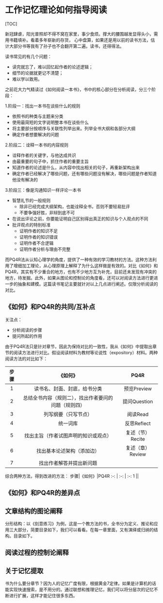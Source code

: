 # 工作记忆理论如何指导阅读

[TOC]

新冠肆虐，阳光普照却不得不窝在家里，事少食烦。撑大的腰围越发显得头小，需用书籍填补。看着多年崭新的存货，
心中盘算，如果还是用以前的读书方法，估计大部分书等我有了孙子也不会翻开第二遍。读书，还得得法。

读书常见的有几个问题：

* 读完就忘了，难以回忆起作者的论述逻辑；
* 细节的论据就更记不清楚；
* 难以学以致用。

之前花大力气精读过《如何阅读一本书》，书中的核心部分在分析阅读，分三个阶段：

1.阶段一：找出一本书在谈些什么的规则

* 依照书的种类与主题来分类
* 使用最简短的文字说明整本书在谈些什么
* 将主要部分按顺序与关联性列举出来。列举全书大纲和各部分大纲
* 确定作者想要解决的问题

2.阶段二：诠释一本书的内容规则

* 诠释作者的关键字，与他达成共识
* 由最重要的句子中，抓住作者的重要主旨
* 知道作者的论述是什么，从内容中找出相关的句子，再重新架构出来
* 确定作者已经解决了哪些问题，还有哪些问题没有解决，哪些问题是作者知道他没有解决的

3.阶段三：像是沟通知识一样评论一本书

* 智慧礼节的一般规则
  * 除非已经完成大纲架构，也能诠释全书，否则不要轻易批评
  * 不要争强好胜，非辩到底不可
* 在说出评论之前，你要能证明自己区别得出真正的知识与个人观点的不同
* 批评观点的特别标准
  * 证明作者的知识不足
  * 证明作者的知识错误
  * 证明作者不合逻辑
  * 证明作者分析与理由不完整

而PQ4R法从认知心理学的角度，提供了一种有效的学习教材的方法。这种方法利用了增细加工理论，从心理原理上解释了为什么这样做是有效的。对比《如何》和PQ4R，其实有不少重合的地方，也有不少地方互为补充，目前还未发现有冲突的地方，待发掘。此外，如果从图论和控制论的角度看，还可以对阅读方法进行更进一步的抽象和建模。这篇读书笔记主要就针对以上几点进行阐述。仅限分析阅读的对比。

## 《如何》和PQ4R的共同/互补点

关注点：

* 分析阅读的步骤
* 提问所起的作用

由于PQ4R法只是针对章节，因此为保持对比的一致性，我从《如何》中提取出章节的阅读方法进行对比。假设阅读材料为教材等论说性（expository）材料。两种阅读方法的对比如下：

步骤|《如何》|PQ4R
:-: |  :-:  | :-:
1   |读书名、封面、封底，给书分类|预览Preview
2   |总结全书内容（规则二），找出作者要问的问题（规则四）|提问Question
3   |列写纲要（只写节点）|阅读Read
4   |统一词库|反思Reflect
5   |找出主旨（作者试图声明的知识或观点）|复述（节）Recite
6   |找出基本论述架构（添加边）|复述（章）Review
7   |找出作者解答并提出新问题|

综合两种方法，得到改进的方法：
步骤|《如何》|PQ4R
:-: |  :-:  | :-:
1   ||

## 《如何》和PQ4R的差异点

## 文章结构的图论阐释

分形结构：以《刻意练习》为例，这是一个教方法的书，全书分为定义、推论和应用三大部分，简要目录如下，我们可以看看。在每一章里面，又有演绎或归纳的结构。目录如下。

## 阅读过程的控制论阐释

## 关于记忆提取

书为什么要分章节？因为人的记忆广度有限，根据黄金7定律。如果是计算机的话能实现快速搜索，是不用分的。通过联想和推理记忆，我们可以将分层次的记忆不断进行扩展，这样才能记住很多东西。
